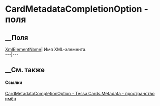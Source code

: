 # CardMetadataCompletionOption - поля
##  __Поля
[XmlElementName](F_Tessa_Cards_Metadata_CardMetadataCompletionOption_XmlElementName.htm)|
Имя XML-элемента.  
---|---  
## __См. также
#### Ссылки
[CardMetadataCompletionOption -
](T_Tessa_Cards_Metadata_CardMetadataCompletionOption.htm)
[Tessa.Cards.Metadata - пространство имён](N_Tessa_Cards_Metadata.htm)
